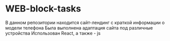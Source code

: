 # WEB-block-tasks

В данном репозитории находится сайт-лендинг с краткой информации о модели телефона
Была выполнена адаптация сайта под различные устройства
Использован React, а также - js
